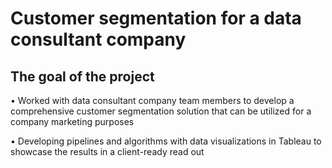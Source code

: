 # Customer segmentation for a data consultant company 
## The goal of the project 
• Worked with data consultant company team members to develop a comprehensive customer segmentation solution that can be utilized for a company marketing purposes

• Developing pipelines and algorithms with data visualizations in Tableau to showcase the results in a client-ready read out

